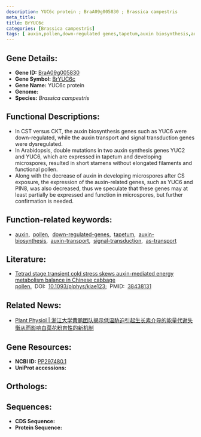 ```yaml
---
description: YUC6c protein ; BraA09g005830 ; Brassica campestris
meta_title:
title: BrYUC6c
categories: [Brassica campestris]
tags: [ auxin,pollen,down-regulated genes,tapetum,auxin biosynthesis,auxin transport,signal transduction,as transport ]
---
```


## Gene Details:
- **Gene ID:** [BraA09g005830]()
- **Gene Symbol:** <u>BrYUC6c</u>
- **Gene Name:** YUC6c protein
- **Genome:** 
- **Species:** *Brassica campestris*

## Functional Descriptions:
   - In CST versus CKT, the auxin biosynthesis genes such as YUC6 were down-regulated, while the auxin transport and signal transduction genes were dysregulated.
   - In Arabidopsis, double mutations in two auxin synthesis genes YUC2 and YUC6, which are expressed in tapetum and developing microspores, resulted in short stamens without elongated filaments and functional pollen.
   - Along with the decrease of auxin in developing microspores after CS exposure, the expression of the auxin-related genes, such as YUC6 and PIN8, was also decreased, thus we speculate that these genes may at least partially be expressed and function in microspores, but further confirmation is needed.

## Function-related keywords:
   - [auxin](/tags/auxin/),&nbsp;&nbsp;[pollen](/tags/pollen/),&nbsp;&nbsp;[down-regulated-genes](/tags/down-regulated-genes/),&nbsp;&nbsp;[tapetum](/tags/tapetum/),&nbsp;&nbsp;[auxin-biosynthesis](/tags/auxin-biosynthesis/),&nbsp;&nbsp;[auxin-transport](/tags/auxin-transport/),&nbsp;&nbsp;[signal-transduction](/tags/signal-transduction/),&nbsp;&nbsp;[as-transport](/tags/as-transport/)

## Literature:
   - [Tetrad stage transient cold stress skews auxin-mediated energy metabolism balance in Chinese cabbage pollen.](https://www.doi.org/10.1093/plphys/kiae123)&nbsp;&nbsp;DOI:&nbsp;&nbsp;[10.1093/plphys/kiae123](https://www.doi.org/10.1093/plphys/kiae123);&nbsp;&nbsp;PMID:&nbsp;&nbsp;[38438131](https://pubmed.ncbi.nlm.nih.gov/38438131/)

## Related News:
   - [Plant Physiol | 浙江大学黄鹂团队揭示低温胁迫引起生长素介导的能量代谢失衡从而影响白菜花粉育性的新机制](https://mp.weixin.qq.com/s?__biz=MzU3ODY3MDM0NA==&mid=2247533877&idx=3&sn=59f47eb30d7e10b26470416ea1d92c97&chksm=fc253c629be61507fbdc0962fab0209ad3c172d8f4c968b46ffc170a7fe6ced8674c120fe44b&scene=27#wechat_redirect.)

## Gene Resources:
- **NCBI ID:**  [PP297480.1](https://www.ncbi.nlm.nih.gov/search/all/?term=PP297480.1)
- **UniProt accessions:**  [](https://www.uniprot.org/uniprotkb//entry)

## Orthologs:

## Sequences:
- **CDS Sequence:**
- **Protein Sequence:**
